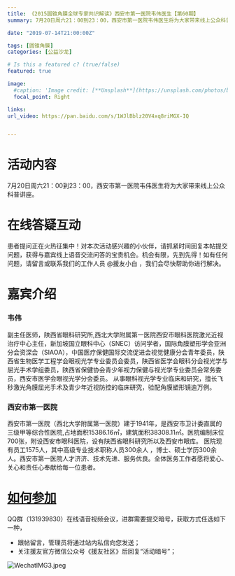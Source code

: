 ```yaml
---
title: 《2015圆锥角膜全球专家共识解读》西安市第一医院韦伟医生【第60期】
summary: 7月20日周六21：00到23：00，西安市第一医院韦伟医生将为大家带来线上公众科普讲座。

date: "2019-07-14T21:00:00Z"

tags: [圆锥角膜]
categories: [公益沙龙]

# Is this a featured c? (true/false)
featured: true

image:
  #caption: 'Image credit: [**Unsplash**](https://unsplash.com/photos/bzdhc5b3Bxs)'
  focal_point: Right

links:
url_video: https://pan.baidu.com/s/1WJlBblz20V4xq8riMGX-IQ


---
```


# 活动内容

7月20日周六21：00到23：00，西安市第一医院韦伟医生将为大家带来线上公众科普讲座。

# 在线答疑互动

患者提问正在火热征集中！对本次活动感兴趣的小伙伴，请抓紧时间回复本帖提交问题，获得与嘉宾线上语音交流问答的宝贵机会。机会有限，先到先得！如有任何问题，请留言或联系我们的工作人员 @援友小白 ，我们会尽快帮助你进行解决。

# 嘉宾介绍

### 韦伟

  副主任医师，陕西省眼科研究所,西北大学附属第一医院西安市眼科医院激光近视治疗中心主任，新加坡国立眼科中心（SNEC）访问学者，国际角膜塑形学会亚洲分会资深会（SIAOA），中国医疗保健国际交流促进会视觉健康分会青年委员，陕西省生物医学工程学会眼视光学专业委员会委员，陕西省医学会眼科分会视光学与屈光手术学组委员，陕西省保健协会青少年视力保健与视光学专业委员会常务委员，西安市医学会眼视光学分会委员。    从事眼科视光学专业临床和研究，擅长飞秒激光角膜屈光手术及青少年近视防控的临床研究，验配角膜塑形镜逾万例。

### 西安市第一医院

西安市第一医院（西北大学附属第一医院）建于1941年，是西安市卫计委直属的三级甲等综合性医院,占地面积15386.16㎡，建筑面积38308.11㎡。医院编制床位700张，附设西安市眼科医院，设有陕西省眼科研究所以及西安市眼库。 医院现有员工1575人，其中高级专业技术职称人员300余人 ，博士、硕士学历300余人。西安市第一医院人才济济、技术先进、服务优良。全体医务工作者愿将爱心、关心和责任心奉献给每一位患者。

# [如何参加](https://yuanyou.site/t/topic/1256#canjia)

QQ群（131939830）在线语音视频会议，进群需要提交暗号，获取方式任选如下一种，

* 跟帖留言，管理员将通过站内私信向您发送；
* 关注援友官方微信公众号《援友社区》后回复“活动暗号”；

![WechatIMG3.jpeg](https://yuanyou.s3.cn-north-1.amazonaws.com.cn/original/2X/7/7b1f3b7a8c04884de891a5fbd23c57133cf98679.jpeg)
